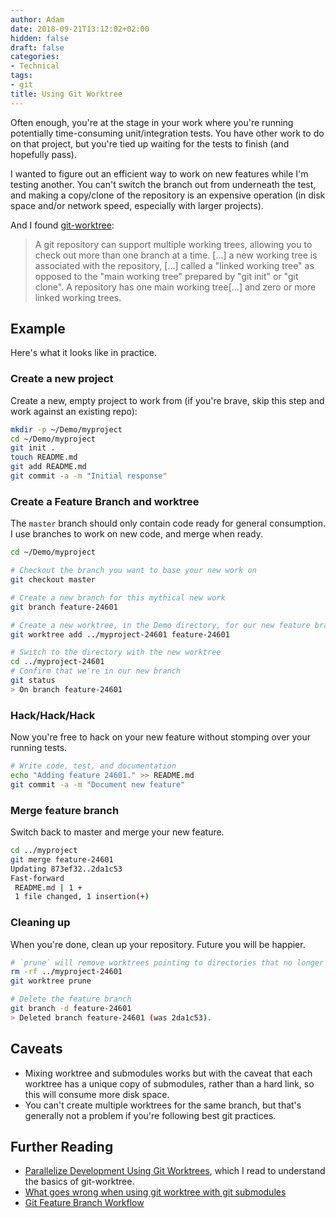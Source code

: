 ```yaml
---
author: Adam
date: 2018-09-21T13:12:02+02:00
hidden: false
draft: false
categories:
- Technical
tags:
- git
title: Using Git Worktree
---
```


Often enough, you're at the stage in your work where you're running potentially time-consuming unit/integration tests. You have other work to do on that project, but you're tied up waiting for the tests to finish (and hopefully pass).

I wanted to figure out an efficient way to work on new features while I'm testing another. You can't switch the branch out from underneath the test, and making a copy/clone of the repository is an expensive operation (in disk space and/or network speed, especially with larger projects).
<!--more-->

And I found [git-worktree](https://git-scm.com/docs/git-worktree):

> A git repository can support multiple working trees, allowing you to check out more than one branch at a time. [...]  a new working tree is associated with the repository, [...] called a "linked working tree" as opposed to the "main working tree" prepared by "git init" or "git clone". A repository has one main working tree[...] and zero or more linked working trees.

## Example
Here's what it looks like in practice.

### Create a new project

Create a new, empty project to work from (if you're brave, skip this step and work against an existing repo):

```bash
mkdir -p ~/Demo/myproject
cd ~/Demo/myproject
git init .
touch README.md
git add README.md
git commit -a -m "Initial response"
```

### Create a Feature Branch and worktree

The `master` branch should only contain code ready for general consumption. I use branches to work on new code, and merge when ready.

```bash
cd ~/Demo/myproject

# Checkout the branch you want to base your new work on
git checkout master

# Create a new branch for this mythical new work
git branch feature-24601

# Create a new worktree, in the Demo directory, for our new feature branch
git worktree add ../myproject-24601 feature-24601

# Switch to the directory with the new worktree
cd ../myproject-24601
# Confirm that we're in our new branch
git status
> On branch feature-24601
```

### Hack/Hack/Hack
Now you're free to hack on your new feature without stomping over your running tests.
```bash
# Write code, test, and documentation
echo "Adding feature 24601." >> README.md
git commit -a -m "Document new feature"
```

### Merge feature branch

Switch back to master and merge your new feature.
```bash
cd ../myproject
git merge feature-24601
Updating 873ef32..2da1c53
Fast-forward
 README.md | 1 +
 1 file changed, 1 insertion(+)
```

### Cleaning up

When you're done, clean up your repository. Future you will be happier.

```bash
# `prune` will remove worktrees pointing to directories that no longer exist
rm -rf ../myproject-24601
git worktree prune

# Delete the feature branch
git branch -d feature-24601
> Deleted branch feature-24601 (was 2da1c53).
```

## Caveats

- Mixing worktree and submodules works but with the caveat that each worktree has a unique copy of submodules, rather than a hard link, so this will consume more disk space.
- You can't create multiple worktrees for the same branch, but that's generally not a problem if you're following best git practices.

## Further Reading
- [Parallelize Development Using Git Worktrees](https://spin.atomicobject.com/2016/06/26/parallelize-development-git-worktrees/), which I read to understand the basics of git-worktree.
- [What goes wrong when using git worktree with git submodules](https://stackoverflow.com/questions/31871888/what-goes-wrong-when-using-git-worktree-with-git-submodules)
- [Git Feature Branch Workflow](https://www.atlassian.com/git/tutorials/comparing-workflows/feature-branch-workflow)
